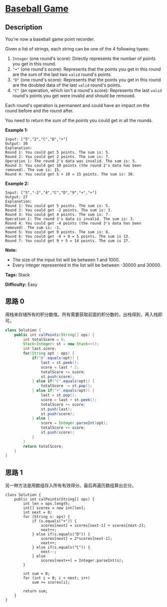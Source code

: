 # [Baseball Game][title]

## Description

You're now a baseball game point recorder.

Given a list of strings, each string can be one of the 4 following types:

1. `Integer` (one round's score): Directly represents the number of points you get in this round.
2. `"+"` (one round's score): Represents that the points you get in this round are the sum of the last two `valid` round's points.
3. `"D"` (one round's score): Represents that the points you get in this round are the doubled data of the last `valid` round's points.
4. `"C"` (an operation, which isn't a round's score): Represents the last `valid` round's points you get were invalid and should be removed.

Each round's operation is permanent and could have an impact on the round before and the round after.

You need to return the sum of the points you could get in all the rounds.

**Example 1:**  

```
Input: ["5","2","C","D","+"]
Output: 30
Explanation: 
Round 1: You could get 5 points. The sum is: 5.
Round 2: You could get 2 points. The sum is: 7.
Operation 1: The round 2's data was invalid. The sum is: 5.  
Round 3: You could get 10 points (the round 2's data has been removed). The sum is: 15.
Round 4: You could get 5 + 10 = 15 points. The sum is: 30.
```

**Example 2:**  

```
Input: ["5","-2","4","C","D","9","+","+"]
Output: 27
Explanation:
Round 1: You could get 5 points. The sum is: 5.
Round 2: You could get -2 points. The sum is: 3.
Round 3: You could get 4 points. The sum is: 7.
Operation 1: The round 3's data is invalid. The sum is: 3.  
Round 4: You could get -4 points (the round 3's data has been removed). The sum is: -1.
Round 5: You could get 9 points. The sum is: 8.
Round 6: You could get -4 + 9 = 5 points. The sum is 13.
Round 7: You could get 9 + 5 = 14 points. The sum is 27.
```

**Note:**  

* The size of the input list will be between 1 and 1000.
* Every integer represented in the list will be between -30000 and 30000.

**Tags:** Stack

**Difficulty:** Easy

## 思路 0

用栈来存储所有的积分数值。所有需要获取前面的积分数的，出栈得到，再入栈即可。

``` java
class Solution {
    public int calPoints(String[] ops) {
        int totalScore = 0;
        Stack<Integer> st = new Stack<>();
        int last,score;
        for(String opt : ops) {
            if("D".equals(opt)) {
                last = st.peek();
                score = last * 2;
                totalScore += score;
                st.push(score);
            } else if("C".equals(opt)) {
                totalScore -= st.pop();
            } else if("+".equals(opt)) {
                last = st.pop();
                score = last + st.peek();
                totalScore += score;
                st.push(last);
                st.push(score);
            } else {
                score = Integer.parseInt(opt);
                totalScore += score;
                st.push(score);
            }
        }
        return totalScore;
    }
}
```

## 思路 1

另一种方法是用数组存入所有有效得分。最后再遍历数组算出总分。

```
class Solution {
    public int calPoints(String[] ops) {
        int len = ops.length;
        int[] scores = new int[len];
        int next = 0;
        for (String s: ops) {
            if (s.equals("+")) {
                scores[next] = scores[next-1] + scores[next-2];
                next++;
            } else if(s.equals("D")) {
                scores[next] = 2*scores[next-1];
                next++;
            } else if(s.equals("C")) {
                next--;
            } else 
                scores[next++] = Integer.parseInt(s);
        }
        
        int sum = 0;
        for (int i = 0; i < next; i++)
            sum += scores[i];
        
        return sum;
    }
}
```



[title]: https://leetcode.com/problems/baseball-game
